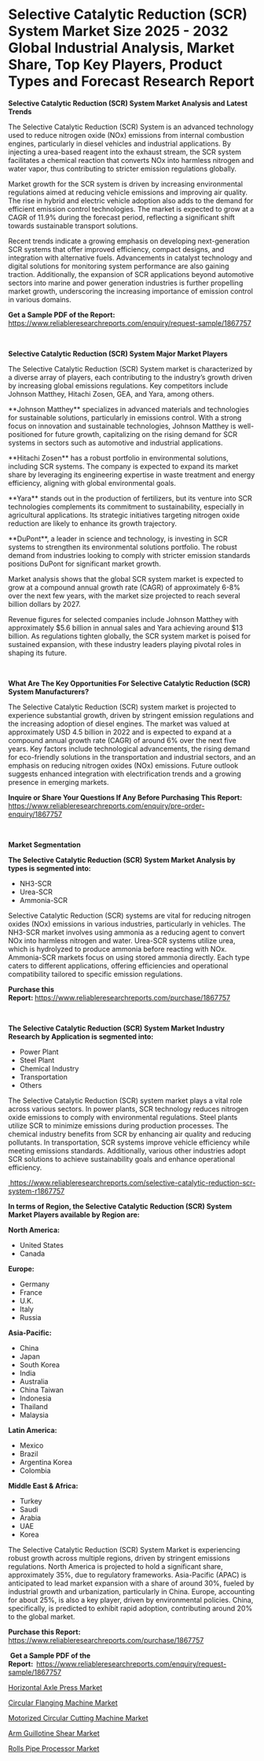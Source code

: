 <p><h1>Selective Catalytic Reduction (SCR) System Market Size 2025 - 2032 Global Industrial Analysis, Market Share, Top Key Players, Product Types and Forecast Research Report</h1></p><p><strong>Selective Catalytic Reduction (SCR) System Market Analysis and Latest Trends</strong></p>
<p><p>The Selective Catalytic Reduction (SCR) System is an advanced technology used to reduce nitrogen oxide (NOx) emissions from internal combustion engines, particularly in diesel vehicles and industrial applications. By injecting a urea-based reagent into the exhaust stream, the SCR system facilitates a chemical reaction that converts NOx into harmless nitrogen and water vapor, thus contributing to stricter emission regulations globally.</p><p>Market growth for the SCR system is driven by increasing environmental regulations aimed at reducing vehicle emissions and improving air quality. The rise in hybrid and electric vehicle adoption also adds to the demand for efficient emission control technologies. The market is expected to grow at a CAGR of 11.9% during the forecast period, reflecting a significant shift towards sustainable transport solutions.</p><p>Recent trends indicate a growing emphasis on developing next-generation SCR systems that offer improved efficiency, compact designs, and integration with alternative fuels. Advancements in catalyst technology and digital solutions for monitoring system performance are also gaining traction. Additionally, the expansion of SCR applications beyond automotive sectors into marine and power generation industries is further propelling market growth, underscoring the increasing importance of emission control in various domains.</p></p>
<p><strong>Get a Sample PDF of the Report:&nbsp;</strong> <a href="https://www.reliableresearchreports.com/enquiry/request-sample/1867757?utm_campaign=115&utm_medium=2&utm_source=Github&utm_content=ia&utm_term=28022025&utm_id=selective-catalytic-reduction-scr-system">https://www.reliableresearchreports.com/enquiry/request-sample/1867757</a></p>
<p>&nbsp;</p>
<p><strong>Selective Catalytic Reduction (SCR) System Major Market Players</strong></p>
<p><p>The Selective Catalytic Reduction (SCR) System market is characterized by a diverse array of players, each contributing to the industry’s growth driven by increasing global emissions regulations. Key competitors include Johnson Matthey, Hitachi Zosen, GEA, and Yara, among others.</p><p>**Johnson Matthey** specializes in advanced materials and technologies for sustainable solutions, particularly in emissions control. With a strong focus on innovation and sustainable technologies, Johnson Matthey is well-positioned for future growth, capitalizing on the rising demand for SCR systems in sectors such as automotive and industrial applications.</p><p>**Hitachi Zosen** has a robust portfolio in environmental solutions, including SCR systems. The company is expected to expand its market share by leveraging its engineering expertise in waste treatment and energy efficiency, aligning with global environmental goals.</p><p>**Yara** stands out in the production of fertilizers, but its venture into SCR technologies complements its commitment to sustainability, especially in agricultural applications. Its strategic initiatives targeting nitrogen oxide reduction are likely to enhance its growth trajectory.</p><p>**DuPont**, a leader in science and technology, is investing in SCR systems to strengthen its environmental solutions portfolio. The robust demand from industries looking to comply with stricter emission standards positions DuPont for significant market growth.</p><p>Market analysis shows that the global SCR system market is expected to grow at a compound annual growth rate (CAGR) of approximately 6-8% over the next few years, with the market size projected to reach several billion dollars by 2027. </p><p>Revenue figures for selected companies include Johnson Matthey with approximately $5.6 billion in annual sales and Yara achieving around $13 billion. As regulations tighten globally, the SCR system market is poised for sustained expansion, with these industry leaders playing pivotal roles in shaping its future.</p></p>
<p>&nbsp;</p>
<p><strong>What Are The Key Opportunities For Selective Catalytic Reduction (SCR) System Manufacturers?</strong></p>
<p><p>The Selective Catalytic Reduction (SCR) system market is projected to experience substantial growth, driven by stringent emission regulations and the increasing adoption of diesel engines. The market was valued at approximately USD 4.5 billion in 2022 and is expected to expand at a compound annual growth rate (CAGR) of around 6% over the next five years. Key factors include technological advancements, the rising demand for eco-friendly solutions in the transportation and industrial sectors, and an emphasis on reducing nitrogen oxides (NOx) emissions. Future outlook suggests enhanced integration with electrification trends and a growing presence in emerging markets.</p></p>
<p><strong>Inquire or Share Your Questions If Any Before Purchasing This Report:</strong> <a href="https://www.reliableresearchreports.com/enquiry/pre-order-enquiry/1867757?utm_campaign=115&utm_medium=2&utm_source=Github&utm_content=ia&utm_term=28022025&utm_id=selective-catalytic-reduction-scr-system">https://www.reliableresearchreports.com/enquiry/pre-order-enquiry/1867757</a></p>
<p>&nbsp;</p>
<p><strong>Market Segmentation</strong></p>
<p><strong>The Selective Catalytic Reduction (SCR) System Market Analysis by types is segmented into:</strong></p>
<p><ul><li>NH3-SCR</li><li>Urea-SCR</li><li>Ammonia-SCR</li></ul></p>
<p><p>Selective Catalytic Reduction (SCR) systems are vital for reducing nitrogen oxides (NOx) emissions in various industries, particularly in vehicles. The NH3-SCR market involves using ammonia as a reducing agent to convert NOx into harmless nitrogen and water. Urea-SCR systems utilize urea, which is hydrolyzed to produce ammonia before reacting with NOx. Ammonia-SCR markets focus on using stored ammonia directly. Each type caters to different applications, offering efficiencies and operational compatibility tailored to specific emission regulations.</p></p>
<p><strong>Purchase this Report:&nbsp;</strong><a href="https://www.reliableresearchreports.com/purchase/1867757?utm_campaign=115&utm_medium=2&utm_source=Github&utm_content=ia&utm_term=28022025&utm_id=selective-catalytic-reduction-scr-system">https://www.reliableresearchreports.com/purchase/1867757</a></p>
<p>&nbsp;</p>
<p><strong>The Selective Catalytic Reduction (SCR) System Market Industry Research by Application is segmented into:</strong></p>
<p><ul><li>Power Plant</li><li>Steel Plant</li><li>Chemical Industry</li><li>Transportation</li><li>Others</li></ul></p>
<p><p>The Selective Catalytic Reduction (SCR) system market plays a vital role across various sectors. In power plants, SCR technology reduces nitrogen oxide emissions to comply with environmental regulations. Steel plants utilize SCR to minimize emissions during production processes. The chemical industry benefits from SCR by enhancing air quality and reducing pollutants. In transportation, SCR systems improve vehicle efficiency while meeting emissions standards. Additionally, various other industries adopt SCR solutions to achieve sustainability goals and enhance operational efficiency.</p></p>
<p><a href="https://www.reliableresearchreports.com/selective-catalytic-reduction-scr-system-r1867757?utm_campaign=115&utm_medium=2&utm_source=Github&utm_content=ia&utm_term=28022025&utm_id=selective-catalytic-reduction-scr-system">&nbsp;https://www.reliableresearchreports.com/selective-catalytic-reduction-scr-system-r1867757</a></p>
<p><strong>In terms of Region, the Selective Catalytic Reduction (SCR) System Market Players available by Region are:</strong></p>
<p>
    <p> <strong> North America: </strong>
        <ul>
            <li>United States</li>
            <li>Canada</li>
        </ul>
        </p> 
    <p> <strong> Europe: </strong>
        <ul>
            <li>Germany</li>
            <li>France</li>
            <li>U.K.</li>
            <li>Italy</li>
            <li>Russia</li>
        </ul>
        </p> 
    <p> <strong> Asia-Pacific: </strong>
        <ul>
            <li>China</li>
            <li>Japan</li>
            <li>South Korea</li>
            <li>India</li>
            <li>Australia</li>
            <li>China Taiwan</li>
            <li>Indonesia</li>
            <li>Thailand</li>
            <li>Malaysia</li>
        </ul>
        </p> 
    <p> <strong> Latin America: </strong>
        <ul>
            <li>Mexico</li>
            <li>Brazil</li>
            <li>Argentina Korea</li>
            <li>Colombia</li>
        </ul>
        </p> 
    <p> <strong> Middle East & Africa: </strong>
        <ul>
            <li>Turkey</li>
            <li>Saudi</li>
            <li>Arabia</li>
            <li>UAE</li>
            <li>Korea</li>
        </ul>
    </p>
    </p>
<p><p>The Selective Catalytic Reduction (SCR) System Market is experiencing robust growth across multiple regions, driven by stringent emissions regulations. North America is projected to hold a significant share, approximately 35%, due to regulatory frameworks. Asia-Pacific (APAC) is anticipated to lead market expansion with a share of around 30%, fueled by industrial growth and urbanization, particularly in China. Europe, accounting for about 25%, is also a key player, driven by environmental policies. China, specifically, is predicted to exhibit rapid adoption, contributing around 20% to the global market.</p></p>
<p><strong>Purchase this Report: </strong><a href="https://www.reliableresearchreports.com/purchase/1867757?utm_campaign=115&utm_medium=2&utm_source=Github&utm_content=ia&utm_term=28022025&utm_id=selective-catalytic-reduction-scr-system">https://www.reliableresearchreports.com/purchase/1867757</a></p>
<p>&nbsp;<strong>Get a Sample PDF of the Report:&nbsp;&nbsp;</strong><a href="https://www.reliableresearchreports.com/enquiry/request-sample/1867757?utm_campaign=115&utm_medium=2&utm_source=Github&utm_content=ia&utm_term=28022025&utm_id=selective-catalytic-reduction-scr-system">https://www.reliableresearchreports.com/enquiry/request-sample/1867757</a></p>
<p><strong></strong></p>
<p><p><a href="https://github.com/naomaroaoonv/Market-Research-Report-List-1/blob/main/horizontal-axle-press-market.md?utm_campaign=115&utm_medium=2&utm_source=Github&utm_content=ia&utm_term=28022025&utm_id=selective-catalytic-reduction-scr-system">Horizontal Axle Press Market</a></p><p><a href="https://github.com/ancsyanagha/Market-Research-Report-List-1/blob/main/circular-flanging-machine-market.md?utm_campaign=115&utm_medium=2&utm_source=Github&utm_content=ia&utm_term=28022025&utm_id=selective-catalytic-reduction-scr-system">Circular Flanging Machine Market</a></p><p><a href="https://github.com/zoccohaniech/Market-Research-Report-List-1/blob/main/motorized-circular-cutting-machine-market.md?utm_campaign=115&utm_medium=2&utm_source=Github&utm_content=ia&utm_term=28022025&utm_id=selective-catalytic-reduction-scr-system">Motorized Circular Cutting Machine Market</a></p><p><a href="https://github.com/guyotkiferhi/Market-Research-Report-List-1/blob/main/arm-guillotine-shear-market.md?utm_campaign=115&utm_medium=2&utm_source=Github&utm_content=ia&utm_term=28022025&utm_id=selective-catalytic-reduction-scr-system">Arm Guillotine Shear Market</a></p><p><a href="https://github.com/prantoblouin/Market-Research-Report-List-1/blob/main/rolls-pipe-processor-market.md?utm_campaign=115&utm_medium=2&utm_source=Github&utm_content=ia&utm_term=28022025&utm_id=selective-catalytic-reduction-scr-system">Rolls Pipe Processor Market</a></p></p>